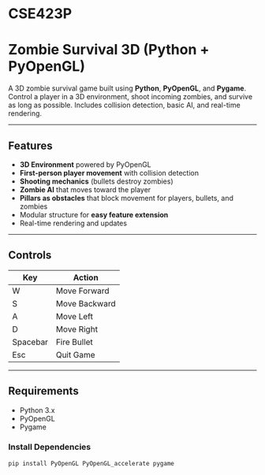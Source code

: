 # CSE423P

# Zombie Survival 3D (Python + PyOpenGL)

A 3D zombie survival game built using **Python**, **PyOpenGL**, and **Pygame**. Control a player in a 3D environment, shoot incoming zombies, and survive as long as possible. Includes collision detection, basic AI, and real-time rendering.

---

## Features

- **3D Environment** powered by PyOpenGL
- **First-person player movement** with collision detection
- **Shooting mechanics** (bullets destroy zombies)
- **Zombie AI** that moves toward the player
- **Pillars as obstacles** that block movement for players, bullets, and zombies
- Modular structure for **easy feature extension**
- Real-time rendering and updates

---

## Controls

| Key | Action              |
|-----|---------------------|
| W   | Move Forward        |
| S   | Move Backward       |
| A   | Move Left           |
| D   | Move Right          |
| Spacebar | Fire Bullet    |
| Esc | Quit Game           |

---

## Requirements

- Python 3.x
- PyOpenGL
- Pygame

### Install Dependencies

```bash
pip install PyOpenGL PyOpenGL_accelerate pygame
